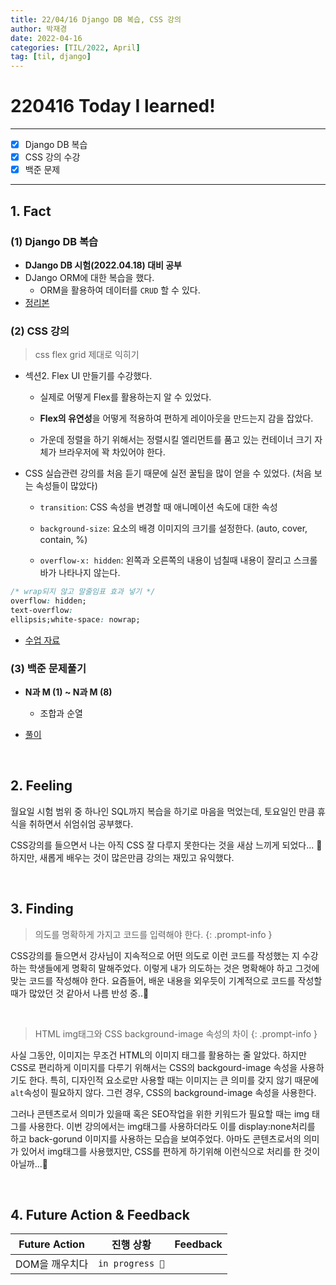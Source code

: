 ```yaml
---
title: 22/04/16 Django DB 복습, CSS 강의
author: 박재경
date: 2022-04-16
categories: [TIL/2022, April]
tag: [til, django]
---
```


# 220416 Today I learned!

---

- [x] Django DB 복습
- [x] CSS 강의 수강
- [x] 백준 문제 

---

## 1. Fact 

### (1) Django DB 복습

- **DJango DB 시험(2022.04.18) 대비 공부**  
- DJango ORM에 대한 복습을 했다. 
  - ORM을 활용하여 데이터를 `CRUD` 할 수 있다. 
- [정리본](https://github.com/JaeKP/Study/blob/master/web/Django/02_Django_db.md)



### (2) CSS 강의

>  css flex grid 제대로 익히기

- 섹션2. Flex UI 만들기를 수강했다. 

  - 실제로 어떻게 Flex를 활용하는지 알 수 있었다.

  - **Flex의 유연성**을 어떻게 적용하여 편하게 레이아웃을 만드는지 감을 잡았다.

  - 가운데 정렬을 하기 위해서는 정렬시킬 엘리먼트를 품고 있는 컨테이너 크기 자체가 브라우저에 꽉 차있어야 한다.

- CSS 실습관련 강의를 처음 듣기 때문에 실전 꿀팁을 많이 얻을 수 있었다. (처음 보는 속성들이 많았다)
  - `transition`: CSS 속성을 변경할 때 애니메이션 속도에 대한 속성 

  - `background-size`: 요소의 배경 이미지의 크기를 설정한다. (auto, cover, contain, %)

  - `overflow-x: hidden`: 왼쪽과 오른쪽의 내용이 넘칠때 내용이 잘리고 스크롤바가 나타나지 않는다.



```css
/* wrap되지 않고 말줄임표 효과 넣기 */
overflow: hidden;
text-overflow: 
ellipsis;white-space: nowrap;
```

- [수업 자료](https://github.com/JaeKP/Study/tree/master/web/CSS/%5BInflearn%5D%20Flex%EC%99%80%20Grid%20%EC%A0%9C%EB%8C%80%EB%A1%9C%20%EC%9D%B5%ED%9E%88%EA%B8%B0/practice/flex_ui) 




### (3) 백준 문제풀기

- **N과 M (1) ~ N과 M (8)** 
  - 조합과 순열

- [풀이](https://github.com/JaeKP/Study/tree/master/algorithm/1%EC%9D%BC1%EC%95%8C%EA%B3%A0/04%EC%9B%94/0416)

<br>

## 2. Feeling

월요일 시험 범위 중 하나인 SQL까지 복습을 하기로 마음을 먹었는데,  토요일인 만큼 휴식을 취하면서 쉬엄쉬엄 공부했다. 

CSS강의를 들으면서 나는 아직 CSS 잘 다루지 못한다는 것을 새삼 느끼게 되었다... 🥺
하지만, 새롭게 배우는 것이 많은만큼 강의는 재밌고 유익했다.  

<br>

## 3. Finding 

> 의도를 명확하게 가지고 코드를 입력해야 한다. 
{: .prompt-info }

CSS강의를 들으면서 강사님이 지속적으로 어떤 의도로 이런 코드를 작성했는 지 수강하는 학생들에게 명확히 말해주었다. 
이렇게 내가 의도하는 것은 명확해야 하고 그것에 맞는 코드를 작성해야 한다. 
요즘들어, 배운 내용을 외우듯이 기계적으로 코드를 작성할 때가 많았던 것 같아서 나름 반성 중..👀 

<br>

> HTML img태그와  CSS background-image 속성의 차이
{: .prompt-info }

사실 그동안,  이미지는 무조건 HTML의 이미지 태그를 활용하는 줄 알았다. 
하지만 CSS로 편리하게 이미지를 다루기 위해서는 CSS의 backgourd-image 속성을 사용하기도 한다. 
특히, 디자인적 요소로만 사용할 때는 이미지는 큰 의미를 갖지 않기 때문에 `alt`속성이 필요하지 않다. 
그런 경우, CSS의 background-image 속성을 사용한다.  

그러나 콘텐츠로서 의미가 있을때 혹은 SEO작업을 위한 키워드가 필요할 때는 img 태그를 사용한다. 
이번 강의에서는 img태그를 사용하더라도 이를 display:none처리를 하고 back-gorund 이미지를 사용하는 모습을 보여주었다.
아마도 콘텐츠로서의 의미가 있어서 img태그를 사용했지만, CSS를 편하게 하기위해 이런식으로 처리를 한 것이 아닐까...🤔

<br>

## 4. Future Action & Feedback

| Future Action  | 진행 상황       | Feedback |
| -------------- | --------------- | -------- |
| DOM을 깨우치다 | `in progress 🚀` |          |

<br>

